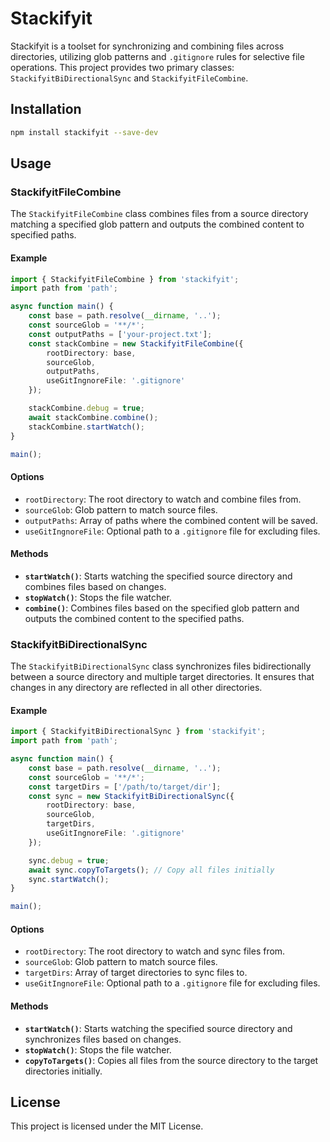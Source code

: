# Stackifyit

Stackifyit is a toolset for synchronizing and combining files across directories, utilizing glob patterns and `.gitignore` rules for selective file operations. This project provides two primary classes: `StackifyitBiDirectionalSync` and `StackifyitFileCombine`.

## Installation

```sh
npm install stackifyit --save-dev
```

## Usage

### StackifyitFileCombine

The `StackifyitFileCombine` class combines files from a source directory matching a specified glob pattern and outputs the combined content to specified paths.

#### Example

```typescript
import { StackifyitFileCombine } from 'stackifyit';
import path from 'path';

async function main() {
    const base = path.resolve(__dirname, '..');
    const sourceGlob = '**/*';
    const outputPaths = ['your-project.txt'];
    const stackCombine = new StackifyitFileCombine({
        rootDirectory: base,
        sourceGlob,
        outputPaths,
        useGitIngnoreFile: '.gitignore'
    });

    stackCombine.debug = true;
    await stackCombine.combine();
    stackCombine.startWatch();
}

main();
```

#### Options

- `rootDirectory`: The root directory to watch and combine files from.
- `sourceGlob`: Glob pattern to match source files.
- `outputPaths`: Array of paths where the combined content will be saved.
- `useGitIngnoreFile`: Optional path to a `.gitignore` file for excluding files.

#### Methods

- **`startWatch()`**: Starts watching the specified source directory and combines files based on changes.
- **`stopWatch()`**: Stops the file watcher.
- **`combine()`**: Combines files based on the specified glob pattern and outputs the combined content to the specified paths.

### StackifyitBiDirectionalSync

The `StackifyitBiDirectionalSync` class synchronizes files bidirectionally between a source directory and multiple target directories. It ensures that changes in any directory are reflected in all other directories.

#### Example

```typescript
import { StackifyitBiDirectionalSync } from 'stackifyit';
import path from 'path';

async function main() {
    const base = path.resolve(__dirname, '..');
    const sourceGlob = '**/*';
    const targetDirs = ['/path/to/target/dir'];
    const sync = new StackifyitBiDirectionalSync({
        rootDirectory: base,
        sourceGlob,
        targetDirs,
        useGitIngnoreFile: '.gitignore'
    });

    sync.debug = true;
    await sync.copyToTargets(); // Copy all files initially
    sync.startWatch();
}

main();
```

#### Options

- `rootDirectory`: The root directory to watch and sync files from.
- `sourceGlob`: Glob pattern to match source files.
- `targetDirs`: Array of target directories to sync files to.
- `useGitIngnoreFile`: Optional path to a `.gitignore` file for excluding files.

#### Methods

- **`startWatch()`**: Starts watching the specified source directory and synchronizes files based on changes.
- **`stopWatch()`**: Stops the file watcher.
- **`copyToTargets()`**: Copies all files from the source directory to the target directories initially.

## License

This project is licensed under the MIT License.

